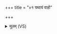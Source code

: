 +++
title = "०१ यथायं वाहो"

+++
<details><summary>मूलम् (VS)</summary>

यथा॒यं वा॒हो अ॑श्विना स॒मैति॒ सं च॒ वर्त॑ते। ए॒वा माम॒भि ते॒ मनः॑ स॒मैतु॒ सं च॑ वर्तताम् ॥
</details>